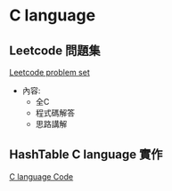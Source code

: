 # C language
## Leetcode 問題集
[Leetcode problem set](https://github.com/Peruschi/leetcode-C/tree/main/problems)
- 內容:
  - 全C
  - 程式碼解答
  - 思路講解  

## HashTable C language 實作
[C language Code](https://github.com/Peruschi/leetcode-C/tree/main/problems)
